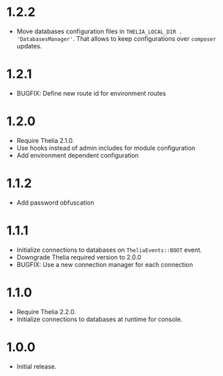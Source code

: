 # 1.2.2
- Move databases configuration files in `THELIA_LOCAL_DIR . 'DatabasesManager'`. That allows to keep configurations over `composer` updates.

# 1.2.1
- BUGFIX: Define new route id for environment routes

# 1.2.0
- Require Thelia 2.1.0.
- Use hooks instead of admin includes for module configuration
- Add environment dependent configuration

# 1.1.2
- Add password obfuscation

# 1.1.1
- Initialize connections to databases on `TheliaEvents::BOOT` event.
- Downgrade Thelia required version to 2.0.0
- BUGFIX: Use a new connection manager for each connection

# 1.1.0
- Require Thelia 2.2.0.
- Initialize connections to databases at runtime for console.

# 1.0.0
- Initial release.
